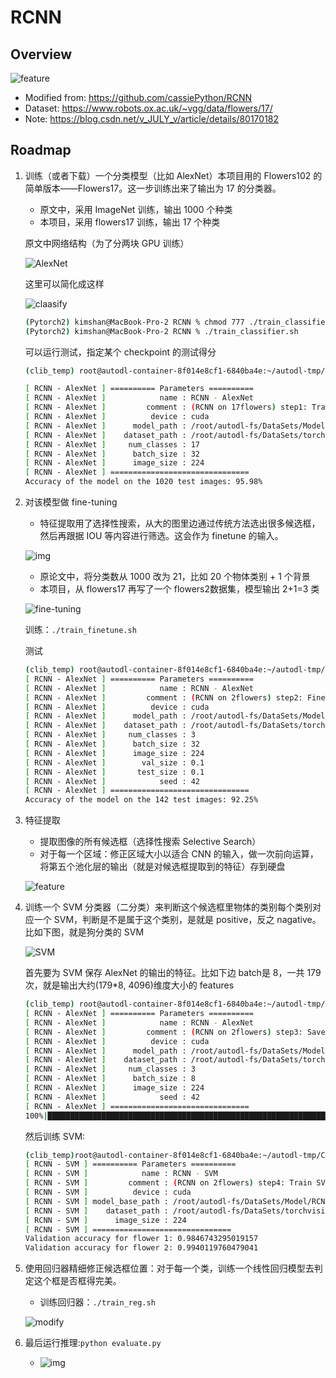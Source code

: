 # RCNN

## Overview

![feature](./assets/overview.jpg)

- Modified from: https://github.com/cassiePython/RCNN
- Dataset: https://www.robots.ox.ac.uk/~vgg/data/flowers/17/
- Note: https://blog.csdn.net/v_JULY_v/article/details/80170182

## Roadmap

1. 训练（或者下载）一个分类模型（比如 AlexNet）本项目用的 Flowers102 的简单版本——Flowers17。这一步训练出来了输出为 17 的分类器。

   - 原文中，采用 ImageNet 训练，输出 1000 个种类
   - 本项目，采用 flowers17 训练，输出 17 个种类
   
   原文中网络结构（为了分两块 GPU 训练）

   ![AlexNet](./assets/Alexnet.png)

   这里可以简化成这样
   
   ![claasify](./assets/step1.jpg)

   ```bash
   (Pytorch2) kimshan@MacBook-Pro-2 RCNN % chmod 777 ./train_classifier.sh  
   (Pytorch2) kimshan@MacBook-Pro-2 RCNN % ./train_classifier.sh
   ```

   可以运行测试，指定某个 checkpoint 的测试得分

   ```bash
   (clib_temp) root@autodl-container-8f014e8cf1-6840ba4e:~/autodl-tmp/CVPlayground/models/RCNN# ./test_classifier.sh 
   
   [ RCNN - AlexNet ] ========== Parameters ==========
   [ RCNN - AlexNet ]            name : RCNN - AlexNet
   [ RCNN - AlexNet ]         comment : (RCNN on 17flowers) step1: Train AlexNet Classifier(with pre-trained model)
   [ RCNN - AlexNet ]          device : cuda
   [ RCNN - AlexNet ]      model_path : /root/autodl-fs/DataSets/Model/RCNN/Flowers17/AlexNet_Classifier/checkpoints/43.pt
   [ RCNN - AlexNet ]    dataset_path : /root/autodl-fs/DataSets/torchvision
   [ RCNN - AlexNet ]     num_classes : 17
   [ RCNN - AlexNet ]      batch_size : 32
   [ RCNN - AlexNet ]      image_size : 224
   [ RCNN - AlexNet ] ===============================
   Accuracy of the model on the 1020 test images: 95.98%
   ```
2. 对该模型做 fine-tuning

   - 特征提取用了选择性搜索，从大的图里边通过传统方法选出很多候选框，然后再跟据 IOU 等内容进行筛选。这会作为 finetune 的输入。

   ![img](./assets/ss.png)

   - 原论文中，将分类数从 1000 改为 21，比如 20 个物体类别 + 1 个背景
   - 本项目，从 flowers17 再写了一个 flowers2数据集，模型输出 2+1=3 类

   ![fine-tuning](./assets/step2.jpg)

   训练：`./train_finetune.sh`

   测试
   ```bash
   (clib_temp) root@autodl-container-8f014e8cf1-6840ba4e:~/autodl-tmp/CVPlayground/models/RCNN# ./test_finetune.sh 
   [ RCNN - AlexNet ] ========== Parameters ==========
   [ RCNN - AlexNet ]            name : RCNN - AlexNet
   [ RCNN - AlexNet ]         comment : (RCNN on 2flowers) step2: Finetune AlexNet Classifier(with pre-trained model)
   [ RCNN - AlexNet ]          device : cuda
   [ RCNN - AlexNet ]      model_path : /root/autodl-fs/DataSets/Model/RCNN/Flowers17/AlexNet_Finetune/checkpoints/51.pt
   [ RCNN - AlexNet ]    dataset_path : /root/autodl-fs/DataSets/torchvision
   [ RCNN - AlexNet ]     num_classes : 3
   [ RCNN - AlexNet ]      batch_size : 32
   [ RCNN - AlexNet ]      image_size : 224
   [ RCNN - AlexNet ]        val_size : 0.1
   [ RCNN - AlexNet ]       test_size : 0.1
   [ RCNN - AlexNet ]            seed : 42
   [ RCNN - AlexNet ] ===============================
   Accuracy of the model on the 142 test images: 92.25%
   ```

3. 特征提取

   - 提取图像的所有候选框（选择性搜索 Selective Search）
   - 对于每一个区域：修正区域大小以适合 CNN 的输入，做一次前向运算，将第五个池化层的输出（就是对候选框提取到的特征）存到硬盘

   ![feature](./assets/step3.jpg)

4. 训练一个 SVM 分类器（二分类）来判断这个候选框里物体的类别每个类别对应一个 SVM，判断是不是属于这个类别，是就是 positive，反之 nagative。比如下图，就是狗分类的 SVM

   ![SVM](./assets/step4.png)

   首先要为 SVM 保存 AlexNet 的输出的特征。比如下边 batch是 8，一共 179 次，就是输出大约(179*8, 4096)维度大小的 features
   ```bash
   (clib_temp) root@autodl-container-8f014e8cf1-6840ba4e:~/autodl-tmp/CVPlayground/models/RCNN# ./save_feature.sh 
   [ RCNN - AlexNet ] ========== Parameters ==========
   [ RCNN - AlexNet ]            name : RCNN - AlexNet
   [ RCNN - AlexNet ]         comment : (RCNN on 2flowers) step3: Save Feature from Finetune AlexNet Classifier
   [ RCNN - AlexNet ]          device : cuda
   [ RCNN - AlexNet ]      model_path : /root/autodl-fs/DataSets/Model/RCNN/Flowers17/AlexNet_Finetune/checkpoints/51.pt
   [ RCNN - AlexNet ]    dataset_path : /root/autodl-fs/DataSets/torchvision
   [ RCNN - AlexNet ]     num_classes : 3
   [ RCNN - AlexNet ]      batch_size : 8
   [ RCNN - AlexNet ]      image_size : 224
   [ RCNN - AlexNet ]            seed : 42
   [ RCNN - AlexNet ] ===============================
   100%|███████████████████████████████████████████████████████████████████████████████████████████████████████████████████████████████████████| 179/179 [00:01<00:00, 132.81it/s]
   ```

   然后训练 SVM: 

   ```bash
   (clib_temp)root@autodl-container-8f014e8cf1-6840ba4e:~/autodl-tmp/CVPlayground/models/RCNN# ./train_svm.sh 
   [ RCNN - SVM ] ========== Parameters ==========
   [ RCNN - SVM ]            name : RCNN - SVM
   [ RCNN - SVM ]         comment : (RCNN on 2flowers) step4: Train SVM
   [ RCNN - SVM ]          device : cuda
   [ RCNN - SVM ] model_base_path : /root/autodl-fs/DataSets/Model/RCNN/Flowers17/2024_11_04_15_25
   [ RCNN - SVM ]    dataset_path : /root/autodl-fs/DataSets/torchvision
   [ RCNN - SVM ]      image_size : 224
   [ RCNN - SVM ] ===============================
   Validation accuracy for flower 1: 0.9846743295019157
   Validation accuracy for flower 2: 0.9940119760479041
   ```

5. 使用回归器精细修正候选框位置：对于每一个类，训练一个线性回归模型去判定这个框是否框得完美。

   - 训练回归器：`./train_reg.sh`

   ![modify](./assets/step5.png)

6. 最后运行推理:`python evaluate.py`

   - ![img](./assets/res.png)
